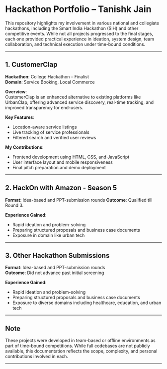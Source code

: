 # Hackathon Portfolio – Tanishk Jain

This repository highlights my involvement in various national and collegiate hackathons, including the Smart India Hackathon (SIH) and other competitive events. While not all projects progressed to the final stages, each one provided practical experience in ideation, system design, team collaboration, and technical execution under time-bound conditions.

---

## 1. CustomerClap  
**Hackathon**: College Hackathon – Finalist  
**Domain**: Service Booking, Local Commerce

**Overview**:  
CustomerClap is an enhanced alternative to existing platforms like UrbanClap, offering advanced service discovery, real-time tracking, and improved transparency for end-users.

**Key Features**:
- Location-aware service listings
- Live tracking of service professionals
- Filtered search and verified user reviews

**My Contributions**:
- Frontend development using HTML, CSS, and JavaScript
- User interface layout and mobile responsiveness
- Final pitch preparation and demo deployment

---

## 2. HackOn with Amazon - Season 5 
**Format**: Idea-based and PPT-submission rounds 
**Outcome**: Qualified till Round 3.

**Experience Gained**:
- Rapid ideation and problem-solving
- Preparing structured proposals and business case documents
- Exposure in domain like urban tech

---

## 3. Other Hackathon Submissions  
**Format**: Idea-based and PPT-submission rounds  
**Outcome**: Did not advance past initial screening

**Experience Gained**:
- Rapid ideation and problem-solving
- Preparing structured proposals and business case documents
- Exposure to diverse domains including healthcare, education, and urban tech

---

## Note  
These projects were developed in team-based or offline environments as part of time-bound competitions. While full codebases are not publicly available, this documentation reflects the scope, complexity, and personal contributions involved in each.

---
